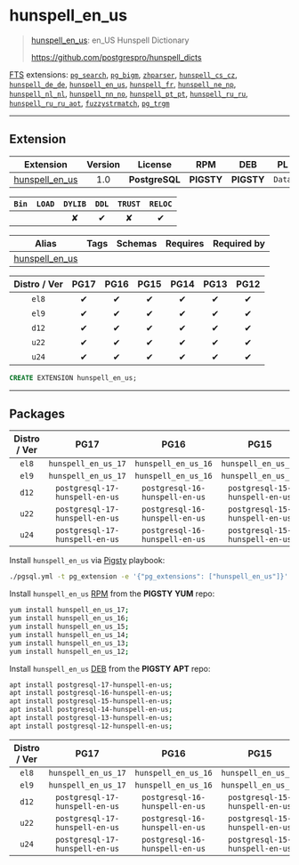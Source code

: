 # hunspell_en_us


> [hunspell_en_us](https://github.com/postgrespro/hunspell_dicts): en_US Hunspell Dictionary
>
> https://github.com/postgrespro/hunspell_dicts





[FTS](/fts) extensions: [`pg_search`](/pg_search), [`pg_bigm`](/pg_bigm), [`zhparser`](/zhparser), [`hunspell_cs_cz`](/hunspell_cs_cz), [`hunspell_de_de`](/hunspell_de_de), [`hunspell_en_us`](/hunspell_en_us), [`hunspell_fr`](/hunspell_fr), [`hunspell_ne_np`](/hunspell_ne_np), [`hunspell_nl_nl`](/hunspell_nl_nl), [`hunspell_nn_no`](/hunspell_nn_no), [`hunspell_pt_pt`](/hunspell_pt_pt), [`hunspell_ru_ru`](/hunspell_ru_ru), [`hunspell_ru_ru_aot`](/hunspell_ru_ru_aot), [`fuzzystrmatch`](/fuzzystrmatch), [`pg_trgm`](/pg_trgm)


-------
## Extension


| Extension | Version | License | RPM | DEB | PL |
|-----------|:-------:|:-------:|:---:|:---:|:--:|
| [hunspell_en_us](https://github.com/postgrespro/hunspell_dicts) | 1.0 | **<span class="tcblue">PostgreSQL</span>** | **<span class="tcwarn">PIGSTY</span>** | **<span class="tcwarn">PIGSTY</span>** | `Data` |



| `Bin` | `LOAD` | `DYLIB` | `DDL` | `TRUST` | `RELOC` |
|:-----:|:------:|:-------:|:-----:|:-------:|:-------:|
|  |  | <span class="tcwarn">✘</span> | <span class="tcblue">✔</span> | <span class="tcwarn">✘</span> | <span class="tcblue">✔</span> |



| Alias | Tags | Schemas | Requires | Required by |
|-------|------|---------|----------|-------------|
| [hunspell_en_us](/hunspell_en_us) |  |  |  |  |



| Distro / Ver | PG17 | PG16 | PG15 | PG14 | PG13 | PG12 |
|:------------:|:----:|:----:|:----:|:----:|:----:|:----:|
| `el8` | <span class="tcblue">✔</span> | <span class="tcblue">✔</span> | <span class="tcblue">✔</span> | <span class="tcblue">✔</span> | <span class="tcblue">✔</span> | <span class="tcblue">✔</span> |
| `el9` | <span class="tcblue">✔</span> | <span class="tcblue">✔</span> | <span class="tcblue">✔</span> | <span class="tcblue">✔</span> | <span class="tcblue">✔</span> | <span class="tcblue">✔</span> |
| `d12` | <span class="tcblue">✔</span> | <span class="tcblue">✔</span> | <span class="tcblue">✔</span> | <span class="tcblue">✔</span> | <span class="tcblue">✔</span> | <span class="tcblue">✔</span> |
| `u22` | <span class="tcblue">✔</span> | <span class="tcblue">✔</span> | <span class="tcblue">✔</span> | <span class="tcblue">✔</span> | <span class="tcblue">✔</span> | <span class="tcblue">✔</span> |
| `u24` | <span class="tcblue">✔</span> | <span class="tcblue">✔</span> | <span class="tcblue">✔</span> | <span class="tcblue">✔</span> | <span class="tcblue">✔</span> | <span class="tcblue">✔</span> |





```sql
CREATE EXTENSION hunspell_en_us;
```

-----------


## Packages


| Distro / Ver | PG17 | PG16 | PG15 | PG14 | PG13 | PG12 |
|:------------:|:----:|:----:|:----:|:----:|:----:|:----:|
| `el8` | `hunspell_en_us_17` | `hunspell_en_us_16` | `hunspell_en_us_15` | `hunspell_en_us_14` | `hunspell_en_us_13` | `hunspell_en_us_12` |
| `el9` | `hunspell_en_us_17` | `hunspell_en_us_16` | `hunspell_en_us_15` | `hunspell_en_us_14` | `hunspell_en_us_13` | `hunspell_en_us_12` |
| `d12` | `postgresql-17-hunspell-en-us` | `postgresql-16-hunspell-en-us` | `postgresql-15-hunspell-en-us` | `postgresql-14-hunspell-en-us` | `postgresql-13-hunspell-en-us` | `postgresql-12-hunspell-en-us` |
| `u22` | `postgresql-17-hunspell-en-us` | `postgresql-16-hunspell-en-us` | `postgresql-15-hunspell-en-us` | `postgresql-14-hunspell-en-us` | `postgresql-13-hunspell-en-us` | `postgresql-12-hunspell-en-us` |
| `u24` | `postgresql-17-hunspell-en-us` | `postgresql-16-hunspell-en-us` | `postgresql-15-hunspell-en-us` | `postgresql-14-hunspell-en-us` | `postgresql-13-hunspell-en-us` | `postgresql-12-hunspell-en-us` |



Install `hunspell_en_us` via [Pigsty](https://pigsty.io/docs/pgext/usage/install/) playbook:

```bash
./pgsql.yml -t pg_extension -e '{"pg_extensions": ["hunspell_en_us"]}'
```


Install `hunspell_en_us` [RPM](/rpm) from the **<span class="tcwarn">PIGSTY</span>** **YUM** repo:

```bash
yum install hunspell_en_us_17;
yum install hunspell_en_us_16;
yum install hunspell_en_us_15;
yum install hunspell_en_us_14;
yum install hunspell_en_us_13;
yum install hunspell_en_us_12;
```


Install `hunspell_en_us` [DEB](/deb) from the **<span class="tcwarn">PIGSTY</span>** **APT** repo:

```bash
apt install postgresql-17-hunspell-en-us;
apt install postgresql-16-hunspell-en-us;
apt install postgresql-15-hunspell-en-us;
apt install postgresql-14-hunspell-en-us;
apt install postgresql-13-hunspell-en-us;
apt install postgresql-12-hunspell-en-us;
```




| Distro / Ver | PG17 | PG16 | PG15 | PG14 | PG13 | PG12 |
|:------------:|:----:|:----:|:----:|:----:|:----:|:----:|
| `el8` | `hunspell_en_us_17` | `hunspell_en_us_16` | `hunspell_en_us_15` | `hunspell_en_us_14` | `hunspell_en_us_13` | `hunspell_en_us_12` |
| `el9` | `hunspell_en_us_17` | `hunspell_en_us_16` | `hunspell_en_us_15` | `hunspell_en_us_14` | `hunspell_en_us_13` | `hunspell_en_us_12` |
| `d12` | `postgresql-17-hunspell-en-us` | `postgresql-16-hunspell-en-us` | `postgresql-15-hunspell-en-us` | `postgresql-14-hunspell-en-us` | `postgresql-13-hunspell-en-us` | `postgresql-12-hunspell-en-us` |
| `u22` | `postgresql-17-hunspell-en-us` | `postgresql-16-hunspell-en-us` | `postgresql-15-hunspell-en-us` | `postgresql-14-hunspell-en-us` | `postgresql-13-hunspell-en-us` | `postgresql-12-hunspell-en-us` |
| `u24` | `postgresql-17-hunspell-en-us` | `postgresql-16-hunspell-en-us` | `postgresql-15-hunspell-en-us` | `postgresql-14-hunspell-en-us` | `postgresql-13-hunspell-en-us` | `postgresql-12-hunspell-en-us` |





